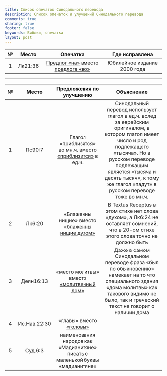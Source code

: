 ```yaml
---
title: Список опечаток Синодального перевода
description: Список опечаток и улучшений Синодального перевода
comments: true
sharing: true
footer: false
keywords: Библия, опечатка
layout: post
---
```


| №  |      Место    |            Опечатка                                             |        Где исправлена        |
|:--:|:-------------:|:---------------------------------------------------------------:|:----------------------------:|
| 1  | Лк21:36       |  [Предлог «на»][2] вместо [предлога «во»][3]                    | Юбилейное издание 2000 года  |

---

| №  |      Место    |            Предложения по улучшению                             |        Объяснение        |
|:--:|:-------------:|:---------------------------------------------------------------:|:----------------------------:|
| 1  | Пс90:7        | Глагол «приблизятся» во мн.ч. вместо [«приблизится»][4] в ед.ч. | Синодальный перевод использует глагол в ед.ч. вслед за еврейским оригиналом, в котором глагол имеет число и род подлежащего «тысяча». Но в русском переводе подлежащим является «тысяча и десять тысяч», к тому же глагол «падут» в русском переводе тоже во мн.ч. |
| 2  | Лк6:20        | «Блаженны нищие» вместо [«блаженны нищие духом»][5]| В Textus Receptus в этом стихе нет слова «духом», а Лк6:24 не оставляет сомнений, что в 20-ом стихе этого слова точно не должно быть|
| 3  | Деян16:13     | «место молитвы» вместо [«молитвенный дом»][6]| Даже в самом Синодальном переводе фраза «был по обыкновению» намекает на то что специального здания «дома молитвы» как такового видимо не было, так и греческий текст не говорит о наличии дома |
| 4  | Ис.Нав.22:30  | «главы» вместо [«головы»][7]| |
| 5  | Суд.6:3  | наименования народов как «Мадианитяне» писать с маленькой буквы «мадианитяне»| |

[2]: https://bibleonline.ru/bible/rst66/luk-21/
[3]: https://bibleonline.ru/bible/rst-jbl/luk-21/
[4]: https://bibleonline.ru/bible/rst66/psa-90/
[5]: https://bibleonline.ru/bible/rst66/luk-6/
[6]: https://bibleonline.ru/bible/rst66/act-16/
[7]: https://bibleonline.ru/bible/rst66/jos-22/

